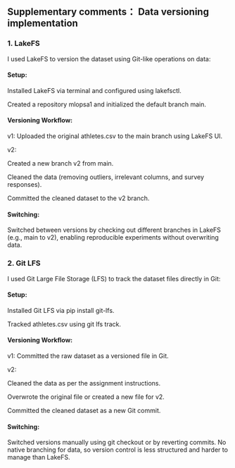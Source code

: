 ## Supplementary comments： Data versioning implementation

### 1. LakeFS
I used LakeFS to version the dataset using Git-like operations on data:

#### Setup:
Installed LakeFS via terminal and configured using lakefsctl.

Created a repository mlopsa1 and initialized the default branch main.

#### Versioning Workflow:

v1: Uploaded the original athletes.csv to the main branch using LakeFS UI.

v2:

Created a new branch v2 from main.

Cleaned the data (removing outliers, irrelevant columns, and survey responses).

Committed the cleaned dataset to the v2 branch.

#### Switching: 

Switched between versions by checking out different branches in LakeFS (e.g., main to v2), enabling reproducible experiments without overwriting data.

### 2. Git LFS
I used Git Large File Storage (LFS) to track the dataset files directly in Git:

#### Setup:

Installed Git LFS via pip install git-lfs.

Tracked athletes.csv using git lfs track.

#### Versioning Workflow:

v1: Committed the raw dataset as a versioned file in Git.

v2:

Cleaned the data as per the assignment instructions.

Overwrote the original file or created a new file for v2.

Committed the cleaned dataset as a new Git commit.

#### Switching: 
Switched versions manually using git checkout <commit-hash> or by reverting commits. No native branching for data, so version control is less structured and harder to manage than LakeFS.
